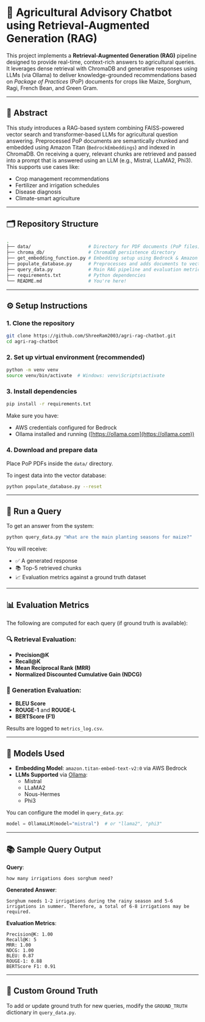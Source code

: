 # 🌾 Agricultural Advisory Chatbot using Retrieval-Augmented Generation (RAG)

This project implements a **Retrieval-Augmented Generation (RAG)** pipeline designed to provide real-time, context-rich answers to agricultural queries. It leverages dense retrieval with ChromaDB and generative responses using LLMs (via Ollama) to deliver knowledge-grounded recommendations based on *Package of Practices* (PoP) documents for crops like Maize, Sorghum, Ragi, French Bean, and Green Gram.

---

## 📘 Abstract

This study introduces a RAG-based system combining FAISS-powered vector search and transformer-based LLMs for agricultural question answering. Preprocessed PoP documents are semantically chunked and embedded using Amazon Titan (`BedrockEmbeddings`) and indexed in ChromaDB. On receiving a query, relevant chunks are retrieved and passed into a prompt that is answered using an LLM (e.g., Mistral, LLaMA2, Phi3). This supports use cases like:

- Crop management recommendations  
- Fertilizer and irrigation schedules  
- Disease diagnosis  
- Climate-smart agriculture  

---

## 🗂️ Repository Structure

```bash
.
├── data/                     # Directory for PDF documents (PoP files)
├── chroma_db/                # ChromaDB persistence directory
├── get_embedding_function.py # Embedding setup using Bedrock & Amazon Titan
├── populate_database.py      # Preprocesses and adds documents to vector DB
├── query_data.py             # Main RAG pipeline and evaluation metrics
├── requirements.txt          # Python dependencies
└── README.md                 # You're here!
```

---

## ⚙️ Setup Instructions

### 1. Clone the repository

```bash
git clone https://github.com/ShreeRam2003/agri-rag-chatbot.git
cd agri-rag-chatbot
```

### 2. Set up virtual environment (recommended)

```bash
python -m venv venv
source venv/bin/activate  # Windows: venv\Scripts\activate
```

### 3. Install dependencies

```bash
pip install -r requirements.txt
```

Make sure you have:
- AWS credentials configured for Bedrock
- Ollama installed and running ([https://ollama.com](https://ollama.com))

### 4. Download and prepare data

Place PoP PDFs inside the `data/` directory.

To ingest data into the vector database:

```bash
python populate_database.py --reset
```

---

## 🚀 Run a Query

To get an answer from the system:

```bash
python query_data.py "What are the main planting seasons for maize?"
```

You will receive:
- ✅ A generated response
- 📚 Top-5 retrieved chunks
- 📈 Evaluation metrics against a ground truth dataset

---

## 📊 Evaluation Metrics

The following are computed for each query (if ground truth is available):

### 🔍 Retrieval Evaluation:
- **Precision@K**  
- **Recall@K**  
- **Mean Reciprocal Rank (MRR)**  
- **Normalized Discounted Cumulative Gain (NDCG)**

### 🧠 Generation Evaluation:
- **BLEU Score**  
- **ROUGE-1** and **ROUGE-L**  
- **BERTScore (F1)**  

Results are logged to `metrics_log.csv`.

---

## 🧠 Models Used

- **Embedding Model**: `amazon.titan-embed-text-v2:0` via AWS Bedrock  
- **LLMs Supported** via [Ollama](https://ollama.com):
  - Mistral
  - LLaMA2
  - Nous-Hermes
  - Phi3

You can configure the model in `query_data.py`:

```python
model = OllamaLLM(model="mistral")  # or "llama2", "phi3"
```

---

## 📚 Sample Query Output

**Query**:  
```
how many irrigations does sorghum need?
```

**Generated Answer**:  
```
Sorghum needs 1-2 irrigations during the rainy season and 5-6 irrigations in summer. Therefore, a total of 6-8 irrigations may be required.
```

**Evaluation Metrics**:
```
Precision@K: 1.00
Recall@K: 5
MRR: 1.00
NDCG: 1.00
BLEU: 0.87
ROUGE-1: 0.88
BERTScore F1: 0.91
```

---

## 🧪 Custom Ground Truth

To add or update ground truth for new queries, modify the `GROUND_TRUTH` dictionary in `query_data.py`.